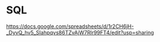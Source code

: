 # SQL
https://docs.google.com/spreadsheets/d/1r2CH6jH-_DyvQ_hv5_SIahpqvs86TZvAjW7Rlr99FT4/edit?usp=sharing
